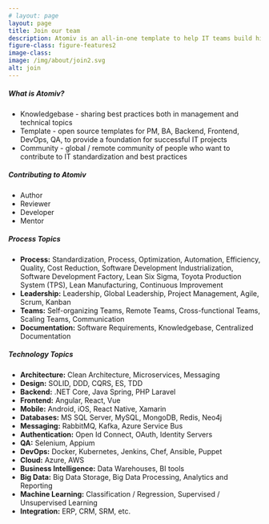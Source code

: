```yaml
---
# layout: page
layout: page
title: Join our team
description: Atomiv is an all-in-one template to help IT teams build high quality software faster. It is built specifically for enterprise software development needs, covering project management, architecture and development. Atomiv is rooted in best practices in enterprise architecture, providing a standardized software solution template. This provides your software teams with a clean architecture foundation, so that they can quickly and easily build quality software. Atomiv is open source (MIT licence) so it can be freely used both for commercial purposes.
figure-class: figure-features2
image-class:
image: /img/about/join2.svg
alt: join
---
```



<article class="ov-about ov-join">
    <div class="container">
        <!-- 1 -->
        <div class="row join-row">
            <div class="col-12">
                <h5>What is Atomiv?</h5>
                <ul>
                    <li><span class="word1">Knowledgebase</span> - sharing best practices both in management and technical topics</li>
                    <li><span class="word1">Template</span> - open source templates for PM, BA, Backend, Frontend, DevOps, QA, to provide a foundation for successful IT projects </li>
                    <li><span class="word1">Community</span> - global / remote community of people who want to contribute to IT standardization and best practices</li>
                </ul>
            </div>
        </div>
        <!-- 2 -->
        <div class="row join-row contribute-col">
            <div class="col-12 ">
                <h5>Contributing to Atomiv</h5>
                <ul>
                    <li>Author</li>
                    <li>Reviewer</li>
                    <li>Developer</li>
                    <li>Mentor</li>
                </ul>
            </div>
        </div>   
        <!-- 3 -->
        <div class="row join-row">
            <div class="col-12">
                <h5>Process Topics</h5>
                <ul>
                    <li><strong>Process:</strong> Standardization, Process, Optimization, Automation, Efficiency, Quality, Cost Reduction,  Software Development Industrialization, Software Development Factory,  Lean Six Sigma, Toyota Production System (TPS), Lean Manufacturing, Continuous Improvement</li>
                    <li><strong>Leadership:</strong> Leadership, Global Leadership, Project Management, Agile, Scrum, Kanban</li>
                    <li><strong>Teams:</strong> Self-organizing Teams, Remote Teams, Cross-functional Teams,  Scaling Teams, Communication</li>
                    <li><strong>Documentation:</strong> Software Requirements, Knowledgebase, Centralized Documentation</li>
                </ul>
            </div>
        </div>  
        <!-- 4 -->
        <div class="row join-row">
            <div class="col-12">
                <h5>Technology Topics</h5>
                <ul>
                    <li><strong>Architecture:</strong> Clean Architecture, Microservices, Messaging</li>
                    <li><strong>Design:</strong> SOLID, DDD, CQRS, ES, TDD</li>
                    <li><strong>Backend:</strong> .NET Core, Java Spring, PHP Laravel</li>
                    <li><strong>Frontend:</strong> Angular, React, Vue</li>
                    <li><strong>Mobile:</strong> Android, iOS, React Native, Xamarin</li>
                    <li><strong>Databases:</strong> MS SQL Server, MySQL, MongoDB, Redis, Neo4j</li>
                    <li><strong>Messaging:</strong> RabbitMQ, Kafka, Azure Service Bus</li>
                    <li><strong>Authentication:</strong> Open Id Connect, OAuth, Identity Servers</li>
                    <li><strong>QA:</strong> Selenium, Appium</li>
                    <li><strong>DevOps:</strong> Docker, Kubernetes, Jenkins, Chef, Ansible, Puppet</li>
                    <li><strong>Cloud:</strong> Azure, AWS</li>
                    <li><strong>Business Intelligence:</strong> Data Warehouses, BI tools</li>
                    <li><strong>Big Data:</strong> Big Data Storage, Big Data Processing, Analytics and Reporting</li>
                    <li><strong>Machine Learning:</strong> Classification / Regression, Supervised / Unsupervised Learning</li>
                    <li><strong>Integration:</strong> ERP, CRM, SRM, etc.</li>
                </ul>
            </div>
        </div>   
    </div>
</article>


